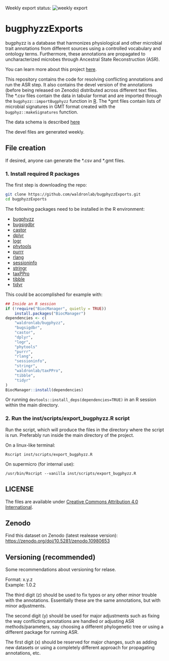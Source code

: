 Weekly export status: ![weekly export](https://github.com/waldronlab/bugphyzzExports/actions/workflows/export-bugphyzz.yml/badge.svg)

# bugphyzzExports

bugphyzz is a database that harmonizes physiological and other microbial
trait annotations from different sources using a controlled vocabulary and
ontology terms. Furthermore, these annotations are propagated to
uncharacterized microbes through Ancestral State Reconstruction (ASR).

You can learn more about this project [here](https://github.com/waldronlab/bugphyzz).

This repository contains the code for resolving conflicting annotations
and run the ASR step. It also contains the devel version of the annotations
(before being released on Zenodo) distributed across different text files.
The *.csv files contain the data in tabular format and are imported through
the `bugphyzz::importBugphyzz` function in [R](https://github.com/waldronlab/bugphyzz).
The *gmt files contain lists of microbial signatures in GMT format
created with the `bugphyz::makeSignatures` function.

The data schema is described [here](https://github.com/waldronlab/bugphyzz)

The devel files are generated weekly.

## File creation

If desired, anyone can generate the *.csv and *.gmt files.

### 1. Install required R packages

The first step is downloading the repo:

```bash
git clone https://github.com/waldronlab/bugphyzzExports.git
cd bugphyzzExports
```
The following packages need to be installed in the R environment:

* [bugphyzz](https://github.com/waldronlab/bugphyzz)
* [bugsigdbr](https://bioconductor.org/packages/release/bioc/html/bugsigdbr.html)
* [castor](https://cran.r-project.org/web/packages/castor/)
* [dplyr](https://cran.r-project.org/web/packages/dplyr)
* [logr](https://cran.r-project.org/web/packages/logr/)
* [phytools](https://cran.r-project.org/web/packages/phytools/)
* [purrr](https://cran.r-project.org/web/packages/purrr)
* [rlang](https://cran.r-project.org/web/packages/rlang)
* [sessioninfo](https://cran.r-project.org/web/packages/sessioninfo)
* [stringr](https://cran.r-project.org/web/packages/stringr)
* [taxPPro](https://github.com/waldronlab/taxPPro)
* [tibble](https://cran.r-project.org/web/packages/tibble/)
* [tidyr](https://cran.r-project.org/web/packages/tidyr/)

This could be accomplished for example with:

```r
## Inside an R session
if (!require("BiocManager", quietly = TRUE))
    install.packages("BiocManager")
dependencies <- c(
    "waldronlab/bugphyzz",
    "bugsigdbr",
    "castor",
    "dplyr",
    "logr",
    "phytools"
    "purrr",
    "rlang",
    "sessioninfo",
    "stringr",
    "waldronlab/taxPPro",
    "tibble",
    "tidyr"
)
BiocManager::install(dependencies)
```
Or running `devtools::install_deps(dependencies=TRUE)` in an R session within
the main directory.

### 2. Run the inst/scripts/export_bugphyzz.R script

Run the script, which will produce the files in the directory where the script
is run. Preferably run inside the main directory of the project.

On a linux-like terminal:

```
Rscript inst/scripts/export_bugphyzz.R
```

On supermicro (for internal use):

```
/usr/bin/Rscript --vanilla inst/scripts/export_bugphyzz.R
```

## LICENSE

The files are available under [Creative Commons Attribution 4.0 International](https://creativecommons.org/licenses/by/4.0/legalcode).

## Zenodo

Find this dataset on Zenodo (latest realease version): https://zenodo.org/doi/10.5281/zenodo.10980653 

## Versioning (recommended)

Some recommendations about versioning for relase.

Format: x.y.z  
Example: 1.0.2

The third digit (z) should be used to fix typos or any other minor
trouble with the annotations. Essentially these are the same annotations,
but with minor adjustments.

The second digit (y) should be used for major adjustments such as fixing the
way conflicting annotations are handled or
adjusting ASR methods/parameters, say choosing a different phylogenetic tree
or using a different package for running ASR.

The first digit (x) should be reserved for major changes, such as adding
new datasets or using a completely different approach for propagating
annotations, etc.

